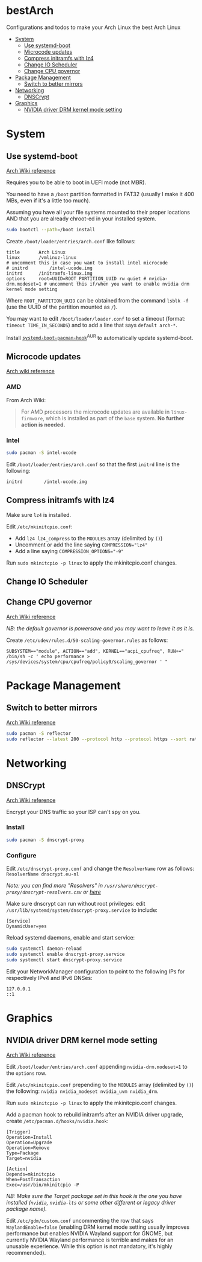 # bestArch

Configurations and todos to make your Arch Linux the best Arch Linux


- [System](#system)
  - [Use systemd-boot](#use-systemd-boot)
  - [Microcode updates](#microcode-updates)
  - [Compress initramfs with lz4](#compress-initramfs-with-lz4)
  - [Change IO Scheduler](#change-io-scheduler)
  - [Change CPU governor](#change-cpu-governor)
- [Package Management](#package-management)
  - [Switch to better mirrors](#switch-to-better-mirrors)
- [Networking](#networking)
  - [DNSCrypt](#dnscrypt)
- [Graphics](#graphics)
  - [NVIDIA driver DRM kernel mode setting](#nvidia-driver-drm-kernel-mode-setting)

# System

## Use systemd-boot

[Arch Wiki reference](https://wiki.archlinux.org/index.php/Systemd-boot#Installation)

Requires you to be able to boot in UEFI mode (not MBR).

You need to have a `/boot` partition formatted in FAT32 (usually I make it 400 MBs, even if it's a little too much).

Assuming you have all your file systems mounted to their proper locations AND that you are already chroot-ed in your installed system.

```bash
sudo bootctl --path=/boot install
```

Create `/boot/loader/entries/arch.conf` like follows:

```
title		Arch Linux
linux		/vmlinuz-linux
# uncomment this in case you want to install intel microcode
# initrd		/intel-ucode.img
initrd		/initramfs-linux.img
options		root=UUID=ROOT_PARTITION_UUID rw quiet # nvidia-drm.modeset=1 # uncomment this if/when you want to enable nvidia drm kernel mode setting
```

Where `ROOT_PARTITION_UUID` can be obtained from the command `lsblk -f` (use the UUID of the partition mounted as `/`).

You may want to edit `/boot/loader/loader.conf` to set a timeout (format: `timeout TIME_IN_SECONDS`) and to add a line that says `default arch-*`.

Install [`systemd-boot-pacman-hook`](https://aur.archlinux.org/packages/systemd-boot-pacman-hook/)<sup>AUR</sup> to automatically update systemd-boot.

## Microcode updates

[Arch wiki reference](https://wiki.archlinux.org/index.php/Microcode#Enabling_Intel_microcode_updates)

### AMD

From Arch Wiki:

> For AMD processors the microcode updates are available in `linux-firmware`, which is installed as part of the `base` system. **No further action is needed.**

### Intel

```bash
sudo pacman -S intel-ucode
```

Edit `/boot/loader/entries/arch.conf` so that the first `initrd` line is the following:

```
initrd        /intel-ucode.img
```

## Compress initramfs with lz4

Make sure `lz4` is installed.

Edit `/etc/mkinitcpio.conf`:

- Add `lz4 lz4_compress` to the `MODULES` array (delimited by `()`)
- Uncomment or add the line saying `COMPRESSION="lz4"`
- Add a line saying `COMPRESSION_OPTIONS="-9"`

Run `sudo mkinitcpio -p linux` to apply the mkinitcpio.conf changes.

## Change IO Scheduler

## Change CPU governor

[Arch Wiki reference](https://wiki.archlinux.org/index.php/CPU_frequency_scaling)

*NB: the default governor is powersave and you may want to leave it as it is.*

Create `/etc/udev/rules.d/50-scaling-governor.rules` as follows:

```
SUBSYSTEM=="module", ACTION=="add", KERNEL=="acpi_cpufreq", RUN+=" /bin/sh -c ' echo performance > /sys/devices/system/cpu/cpufreq/policy0/scaling_governor ' "
```

# Package Management

## Switch to better mirrors

[Arch Wiki reference](https://wiki.archlinux.org/index.php/Reflector)

```bash
sudo pacman -S reflector
sudo reflector --latest 200 --protocol http --protocol https --sort rate --save /etc/pacman.d/mirrorlist
```

# Networking

## DNSCrypt

[Arch Wiki reference](https://wiki.archlinux.org/index.php/DNSCrypt)

Encrypt your DNS traffic so your ISP can't spy on you.

### Install

```bash
sudo pacman -S dnscrypt-proxy
```

### Configure

Edit `/etc/dnscrypt-proxy.conf` and change the `ResolverName` row as follows: `ResolverName dnscrypt.eu-nl`

*Note: you can find more "Resolvers" in `/usr/share/dnscrypt-proxy/dnscrypt-resolvers.csv` or [here](https://github.com/dyne/dnscrypt-proxy/blob/master/dnscrypt-resolvers.csv)*

Make sure dnscrypt can run without root privileges: edit `/usr/lib/systemd/system/dnscrypt-proxy.service` to include:

```
[Service]
DynamicUser=yes
```

Reload systemd daemons, enable and start service:

```bash
sudo systemctl daemon-reload
sudo systemctl enable dnscrypt-proxy.service
sudo systemctl start dnscrypt-proxy.service
```

Edit your NetworkManager configuration to point to the following IPs for respectively IPv4 and IPv6 DNSes:

```
127.0.0.1
::1
```

# Graphics

## NVIDIA driver DRM kernel mode setting

[Arch Wiki reference](https://wiki.archlinux.org/index.php/NVIDIA#DRM_kernel_mode_setting)

Edit `/boot/loader/entries/arch.conf` appending `nvidia-drm.modeset=1` to the `options` row.

Edit `/etc/mkinitcpio.conf` prepending to the `MODULES` array (delimited by `()`) the following: `nvidia nvidia_modeset nvidia_uvm nvidia_drm`.

Run `sudo mkinitcpio -p linux` to apply the mkinitcpio.conf changes.

Add a pacman hook to rebuild initramfs after an NVIDIA driver upgrade, create `/etc/pacman.d/hooks/nvidia.hook`:

```
[Trigger]
Operation=Install
Operation=Upgrade
Operation=Remove
Type=Package
Target=nvidia

[Action]
Depends=mkinitcpio
When=PostTransaction
Exec=/usr/bin/mkinitcpio -P
```

*NB: Make sure the Target package set in this hook is the one you have installed (`nvidia`, `nvidia-lts` or some other different or legacy driver package name).*

Edit `/etc/gdm/custom.conf` uncommenting the row that says `WaylandEnable=false` (enabling DRM kernel mode setting usually improves performance but enables NVIDIA Wayland support for GNOME, but currently NVIDIA Wayland performance is terrible and makes for an unusable experience. While this option is not mandatory, it's highly recommended).

